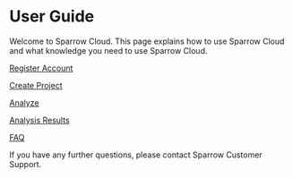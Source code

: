 # User Guide

Welcome to Sparrow Cloud. This page explains how to use Sparrow Cloud and what knowledge you need to use Sparrow Cloud.

[Register Account](등록.md)

[Create Project](프로젝트-만들기.md)

[Analyze](분석.md)

[Analysis Results](분석-결과.md)

[FAQ](FAQ.md)

If you have any further questions, please contact Sparrow Customer Support.
